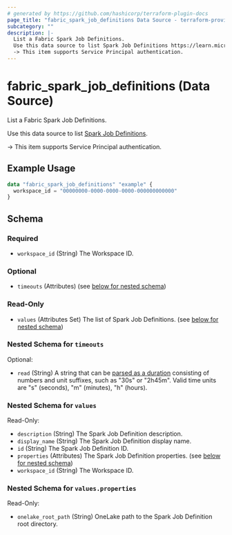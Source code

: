 ```yaml
---
# generated by https://github.com/hashicorp/terraform-plugin-docs
page_title: "fabric_spark_job_definitions Data Source - terraform-provider-fabric"
subcategory: ""
description: |-
  List a Fabric Spark Job Definitions.
  Use this data source to list Spark Job Definitions https://learn.microsoft.com/fabric/data-engineering/spark-job-definition.
  -> This item supports Service Principal authentication.
---
```


# fabric_spark_job_definitions (Data Source)

List a Fabric Spark Job Definitions.

Use this data source to list [Spark Job Definitions](https://learn.microsoft.com/fabric/data-engineering/spark-job-definition).

-> This item supports Service Principal authentication.

## Example Usage

```terraform
data "fabric_spark_job_definitions" "example" {
  workspace_id = "00000000-0000-0000-0000-000000000000"
}
```

<!-- schema generated by tfplugindocs -->
## Schema

### Required

- `workspace_id` (String) The Workspace ID.

### Optional

- `timeouts` (Attributes) (see [below for nested schema](#nestedatt--timeouts))

### Read-Only

- `values` (Attributes Set) The list of Spark Job Definitions. (see [below for nested schema](#nestedatt--values))

<a id="nestedatt--timeouts"></a>

### Nested Schema for `timeouts`

Optional:

- `read` (String) A string that can be [parsed as a duration](https://pkg.go.dev/time#ParseDuration) consisting of numbers and unit suffixes, such as "30s" or "2h45m". Valid time units are "s" (seconds), "m" (minutes), "h" (hours).

<a id="nestedatt--values"></a>

### Nested Schema for `values`

Read-Only:

- `description` (String) The Spark Job Definition description.
- `display_name` (String) The Spark Job Definition display name.
- `id` (String) The Spark Job Definition ID.
- `properties` (Attributes) The Spark Job Definition properties. (see [below for nested schema](#nestedatt--values--properties))
- `workspace_id` (String) The Workspace ID.

<a id="nestedatt--values--properties"></a>

### Nested Schema for `values.properties`

Read-Only:

- `onelake_root_path` (String) OneLake path to the Spark Job Definition root directory.
